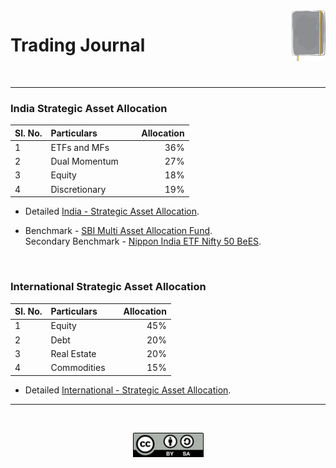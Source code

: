 <img alt="Trading Journal Logo" src="files/trading_journal_logo.svg" width="10.8%" align="right">

# <a id="jrnl"> Trading Journal </a>

</br>

---

### **India Strategic Asset Allocation**

| Sl. No.  | Particulars                        |&nbsp; &nbsp;  Allocation |
|:---------|:-----------------------------------|-------------------------:|
| 1        |  ETFs and MFs                      |                      36% |
| 2        |  Dual Momentum      &nbsp;         |                      27% |
| 3        |  Equity                            |                      18% |
| 4        |  Discretionary                     |                      19% |
    
- Detailed [India - Strategic Asset Allocation](india_saa.md).

- Benchmark - [SBI Multi Asset Allocation Fund](https://www.valueresearchonline.com/funds/17657/sbi-multi-asset-allocation-fund-direct-plan/).  
  Secondary Benchmark - [Nippon India ETF Nifty 50 BeES](https://www.google.com/finance/quote/NIFTYBEES:NSE). </br>

<br>

### **International Strategic Asset Allocation**

| Sl. No.  | Particulars                        |&nbsp; &nbsp;  Allocation |
|:---------|:-----------------------------------|-------------------------:|
| 1        |  Equity                            |                      45% |
| 2        |  Debt                              |                      20% |
| 3        |  Real Estate                       |                      20% |
| 4        |  Commodities                       |                      15% |
    
- Detailed [International - Strategic Asset Allocation](international_saa.md).


---

</br>

<p align="center">
<img alt="All Rights Reserved Logo" src="files/cc_by_sa.svg" width="113">
</p>
